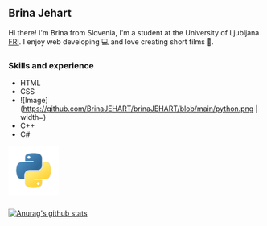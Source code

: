## Brina Jehart

Hi there! I'm Brina from Slovenia, I'm a student at the University of Ljubljana [FRI](https://www.fri.uni-lj.si/en). I enjoy web developing 💻 and love creating short films 🎥.

### Skills and experience
* HTML
* CSS
* ![Image](https://github.com/BrinaJEHART/brinaJEHART/blob/main/python.png | width=)
* C++
* C#

<img src="https://github.com/BrinaJEHART/brinaJEHART/blob/main/python.png" height="100" width="100">

###

[![Anurag's github stats](https://github-readme-stats.vercel.app/api?username=brinaJEHART)](https://github.com/anuraghazra/github-readme-stats)

<!--
**BrinaJEHART/brinaJEHART** is a ✨ _special_ ✨ repository because its `README.md` (this file) appears on your GitHub profile.

Here are some ideas to get you started:

- 🔭 I’m currently working on ...
- 🌱 I’m currently learning ...
- 👯 I’m looking to collaborate on ...
- 🤔 I’m looking for help with ...
- 💬 Ask me about ...
- 📫 How to reach me: ...
- 😄 Pronouns: ...
- ⚡ Fun fact: ...
-->
